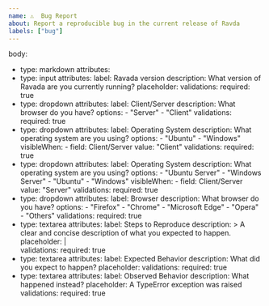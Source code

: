 ```yaml
---
name: ⚠️  Bug Report
about: Report a reproducible bug in the current release of Ravda
labels: ["bug"]
---
```

body:
  - type: markdown
    attributes:
  - type: input
    attributes:
      label: Ravada version
      description: What version of Ravada are you currently running?
      placeholder: 
    validations:
      required: true
  - type: dropdown
    attributes:
      label: Client/Server
      description: What browser do you have?
      options:
        - "Server"
        - "Client"
    validations:
      required: true
  - type: dropdown 
    attributes: 
      label: Operating System 
      description: What operating system are you using?
      options: 
        - "Ubuntu" 
        - "Windows" 
      visibleWhen: 
        - field: Client/Server value: "Client" 
    validations: 
      required: true
  - type: dropdown 
    attributes: 
      label: Operating System 
      description: What operating system are you using? 
      options: 
        - "Ubuntu Server" 
        - "Windows Server" 
        - "Ubuntu" 
        - "Windows" 
        visibleWhen: 
          - field: Client/Server value: "Server" 
      validations: 
        required: true
  - type: dropdown
    attributes:
      label: Browser
      description: What browser do you have?
      options:
        - "Firefox"
        - "Chrome"
        - "Microsoft Edge"
        - "Opera"
        - "Others"
    validations:
      required: true
  - type: textarea
    attributes:
      label: Steps to Reproduce
      description: >
        A clear and concise description of what you expected to happen.
      placeholder: |   
    validations:
      required: true
  - type: textarea
    attributes:
      label: Expected Behavior
      description: What did you expect to happen?
      placeholder: 
    validations:
      required: true
  - type: textarea
    attributes:
      label: Observed Behavior
      description: What happened instead?
      placeholder: A TypeError exception was raised
    validations:
      required: true
